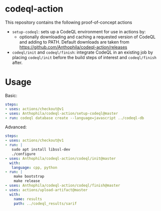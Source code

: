 # codeql-action

This repository contains the following proof-of-concept actions
* `setup-codeql`: sets up a CodeQL environment for use in actions by:
  - optionally downloading and caching a requested version of CodeQL and adding to PATH.
    Default downloads are taken from https://github.com/Anthophila/codeql-action/releases
* `codeql/init` and `codeql/finish`: integrate CodeQL in an existing job by placing `codeql/init` before
   the build steps of interest and `codeql/finish` after.
 
# Usage

Basic:
```yaml
steps:
- uses: actions/checkout@v1
- uses: Anthophila/codeql-action/setup-codeql@master
- run: codeql database create --language=javascript ../codeql-db
```

Advanced:
```yaml
steps:
- uses: actions/checkout@v1
- run: |
   sudo apt install libssl-dev
   ./configure
- uses: Anthophila/codeql-action/codeql/init@master
  with:
   language: cpp, python
- run: |
    make bootstrap
    make release
- uses: Anthophila/codeql-action/codeql/finish@master
- uses: actions/upload-artifact@master
  with:
    name: results
    path: ../codeql_results/sarif

```
